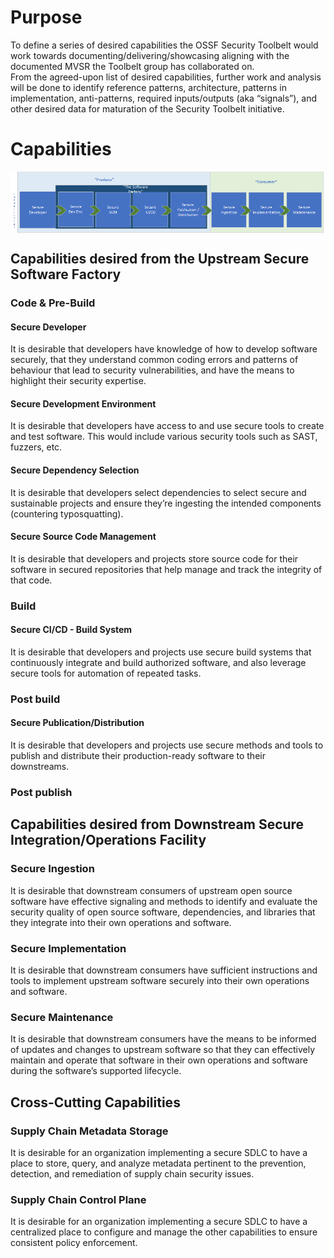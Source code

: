 # Purpose 
To define a series of desired capabilities the OSSF Security Toolbelt would work towards documenting/delivering/showcasing aligning with the documented MVSR the Toolbelt group has collaborated on.  
From the agreed-upon list of desired capabilities, further work and analysis will be done to identify reference patterns, architecture, patterns in implementation, anti-patterns, required inputs/outputs (aka “signals”), and other desired data for maturation of the Security Toolbelt initiative.

# Capabilities

<img align="top" src="https://github.com/ossf/Diagrammers-Society/blob/main/SecurityToolbelt/files/Toolbelt%20Capabilities.png">

## Capabilities desired from the Upstream Secure Software Factory
### Code & Pre-Build
#### Secure Developer
It is desirable that developers have knowledge of how to develop software securely, that they understand common coding errors and patterns of behaviour that lead to security vulnerabilities, and have the means to highlight their security expertise.

#### Secure Development Environment
It is desirable that developers have access to and use secure tools to create and test software. This would include various security tools such as SAST, fuzzers, etc.

#### Secure Dependency Selection
It is desirable that developers select dependencies to select secure and sustainable projects and ensure they’re ingesting the intended components (countering typosquatting).

#### Secure Source Code Management
It is desirable that developers and projects store source code for their software in secured repositories that help manage and track the integrity of that code.

### Build
#### Secure CI/CD - Build System
It is desirable that developers and projects use secure build systems that continuously integrate and build authorized software, and also leverage secure tools for automation of repeated tasks.

### Post build
#### Secure Publication/Distribution
It is desirable that developers and projects use secure methods and tools to publish and distribute their production-ready software to their downstreams.

### Post publish

## Capabilities desired from Downstream Secure Integration/Operations Facility
### Secure Ingestion
It is desirable that downstream consumers of upstream open source software have effective signaling and methods to identify and evaluate the security quality of open source software, dependencies, and libraries that they integrate into their own operations and software.

### Secure Implementation
It is desirable that downstream consumers have sufficient instructions and tools to implement upstream software securely into their own operations and software.

### Secure Maintenance
It is desirable that downstream consumers have the means to be informed of updates and changes to upstream software so that they can effectively maintain and operate that software in their own operations and software during the software’s supported lifecycle.
	
## Cross-Cutting Capabilities
### Supply Chain Metadata Storage
It is desirable for an organization implementing a secure SDLC to have a place to store, query, and analyze metadata pertinent to the prevention, detection, and remediation of supply chain security issues.

### Supply Chain Control Plane
It is desirable for an organization implementing a secure SDLC to have a centralized place to configure and manage the other capabilities to ensure consistent policy enforcement.
